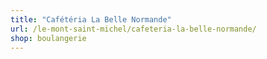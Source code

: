 ```yaml
---
title: "Cafétéria La Belle Normande"
url: /le-mont-saint-michel/cafeteria-la-belle-normande/
shop: boulangerie
---
```

